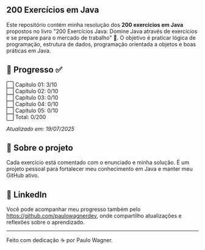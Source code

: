 ## 200 Exercícios em Java

Este repositório contém minha resolução dos **200 exercícios em Java** propostos no livro "200 Exercícios Java: Domine Java através de exercícios e se prepare para o mercado de trabalho" 📘. O objetivo é praticar lógica de programação, estrutura de dados, 
programação orientada a objetos e boas práticas em Java.

## 🚀 Progresso ✅

⬜ Capítulo 01: 3/10  
⬜ Capítulo 02: 0/10  
⬜ Capítulo 03: 0/10  
⬜ Capítulo 04: 0/10  
⬜ Capítulo 05: 0/10  
⬜ Total: 0/200

_Atualizado em: 19/07/2025_

## 🧠 Sobre o projeto

Cada exercício está comentado com o enunciado e minha solução. É um projeto pessoal para fortalecer meu conhecimento em Java e manter meu GitHub ativo.

## 💼 LinkedIn

Você pode acompanhar meu progresso também pelo https://github.com/paulowagnerdev, onde compartilho atualizações e reflexões sobre o aprendizado.

---

Feito com dedicação ☕ por Paulo Wagner.
